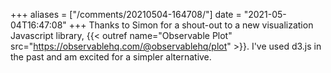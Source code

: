 +++
aliases = ["/comments/20210504-164708/"]
date = "2021-05-04T16:47:08"
+++
Thanks to Simon for a shout-out to a new visualization Javascript library, {{< outref name="Observable Plot" src="https://observablehq.com/@observablehq/plot" >}}. I've used d3.js in the past and am excited for a simpler alternative.

